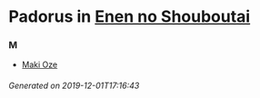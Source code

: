 # Padorus in [Enen no Shouboutai](https://myanimelist.net/manga/91037/Enen_no_Shouboutai)

### M
* [Maki Oze](https://github.com/shadow578/Project-Padoru/blob/master/table-of-contents/characters/MakiOze.md)

###### Generated on 2019-12-01T17:16:43
